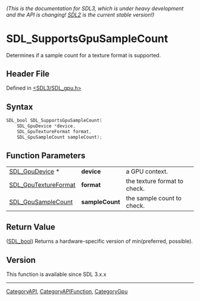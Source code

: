 ###### (This is the documentation for SDL3, which is under heavy development and the API is changing! [SDL2](https://wiki.libsdl.org/SDL2/) is the current stable version!)
# SDL_SupportsGpuSampleCount

Determines if a sample count for a texture format is supported.

## Header File

Defined in [<SDL3/SDL_gpu.h>](https://github.com/libsdl-org/SDL/blob/main/include/SDL3/SDL_gpu.h)

## Syntax

```c
SDL_bool SDL_SupportsGpuSampleCount(
    SDL_GpuDevice *device,
    SDL_GpuTextureFormat format,
    SDL_GpuSampleCount sampleCount);
```

## Function Parameters

|                                              |                 |                              |
| -------------------------------------------- | --------------- | ---------------------------- |
| [SDL_GpuDevice](SDL_GpuDevice) *             | **device**      | a GPU context.               |
| [SDL_GpuTextureFormat](SDL_GpuTextureFormat) | **format**      | the texture format to check. |
| [SDL_GpuSampleCount](SDL_GpuSampleCount)     | **sampleCount** | the sample count to check.   |

## Return Value

([SDL_bool](SDL_bool)) Returns a hardware-specific version of
min(preferred, possible).

## Version

This function is available since SDL 3.x.x

----
[CategoryAPI](CategoryAPI), [CategoryAPIFunction](CategoryAPIFunction), [CategoryGpu](CategoryGpu)

